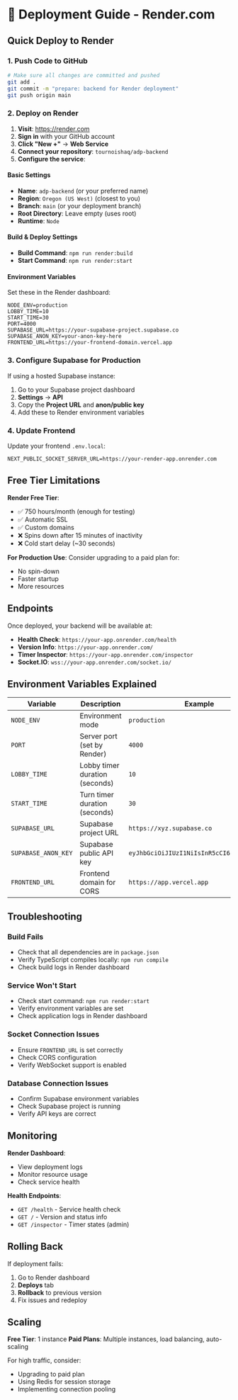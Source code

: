 # 🚀 Deployment Guide - Render.com

## Quick Deploy to Render

### 1. Push Code to GitHub
```bash
# Make sure all changes are committed and pushed
git add .
git commit -m "prepare: backend for Render deployment"
git push origin main
```

### 2. Deploy on Render

1. **Visit**: https://render.com
2. **Sign in** with your GitHub account
3. **Click "New +"** → **Web Service**
4. **Connect your repository**: `tournoishaq/adp-backend`
5. **Configure the service**:

#### Basic Settings
- **Name**: `adp-backend` (or your preferred name)
- **Region**: `Oregon (US West)` (closest to you)
- **Branch**: `main` (or your deployment branch)
- **Root Directory**: Leave empty (uses root)
- **Runtime**: `Node`

#### Build & Deploy Settings
- **Build Command**: `npm run render:build`
- **Start Command**: `npm run render:start`

#### Environment Variables
Set these in the Render dashboard:

```
NODE_ENV=production
LOBBY_TIME=10
START_TIME=30
PORT=4000
SUPABASE_URL=https://your-supabase-project.supabase.co
SUPABASE_ANON_KEY=your-anon-key-here
FRONTEND_URL=https://your-frontend-domain.vercel.app
```

### 3. Configure Supabase for Production

If using a hosted Supabase instance:
1. Go to your Supabase project dashboard
2. **Settings** → **API**
3. Copy the **Project URL** and **anon/public key**
4. Add these to Render environment variables

### 4. Update Frontend

Update your frontend `.env.local`:
```
NEXT_PUBLIC_SOCKET_SERVER_URL=https://your-render-app.onrender.com
```

## Free Tier Limitations

**Render Free Tier**:
- ✅ 750 hours/month (enough for testing)
- ✅ Automatic SSL
- ✅ Custom domains
- ❌ Spins down after 15 minutes of inactivity
- ❌ Cold start delay (~30 seconds)

**For Production Use**: Consider upgrading to a paid plan for:
- No spin-down
- Faster startup
- More resources

## Endpoints

Once deployed, your backend will be available at:
- **Health Check**: `https://your-app.onrender.com/health`
- **Version Info**: `https://your-app.onrender.com/`
- **Timer Inspector**: `https://your-app.onrender.com/inspector`
- **Socket.IO**: `wss://your-app.onrender.com/socket.io/`

## Environment Variables Explained

| Variable | Description | Example |
|----------|-------------|---------|
| `NODE_ENV` | Environment mode | `production` |
| `PORT` | Server port (set by Render) | `4000` |
| `LOBBY_TIME` | Lobby timer duration (seconds) | `10` |
| `START_TIME` | Turn timer duration (seconds) | `30` |
| `SUPABASE_URL` | Supabase project URL | `https://xyz.supabase.co` |
| `SUPABASE_ANON_KEY` | Supabase public API key | `eyJhbGciOiJIUzI1NiIsInR5cCI6IkpXVCJ9...` |
| `FRONTEND_URL` | Frontend domain for CORS | `https://app.vercel.app` |

## Troubleshooting

### Build Fails
- Check that all dependencies are in `package.json`
- Verify TypeScript compiles locally: `npm run compile`
- Check build logs in Render dashboard

### Service Won't Start
- Check start command: `npm run render:start`
- Verify environment variables are set
- Check application logs in Render dashboard

### Socket Connection Issues
- Ensure `FRONTEND_URL` is set correctly
- Check CORS configuration
- Verify WebSocket support is enabled

### Database Connection Issues
- Confirm Supabase environment variables
- Check Supabase project is running
- Verify API keys are correct

## Monitoring

**Render Dashboard**:
- View deployment logs
- Monitor resource usage
- Check service health

**Health Endpoints**:
- `GET /health` - Service health check
- `GET /` - Version and status info
- `GET /inspector` - Timer states (admin)

## Rolling Back

If deployment fails:
1. Go to Render dashboard
2. **Deploys** tab
3. **Rollback** to previous version
4. Fix issues and redeploy

## Scaling

**Free Tier**: 1 instance
**Paid Plans**: Multiple instances, load balancing, auto-scaling

For high traffic, consider:
- Upgrading to paid plan
- Using Redis for session storage
- Implementing connection pooling